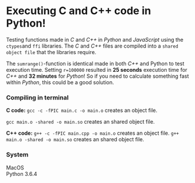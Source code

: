 # Executing C and C++ code in Python!
Testing functions made in _C_ and _C++_ in _Python_ and _JavaScript_ using the ``ctypes``and ``ffi`` libraries.
The _C_ and _C++_ files are compiled into a ``shared object file`` that the libraries require.

The ``sumrange()``-function is identical made in both _C++_ and Python to test execution time. Setting ``r=100000`` resulted in **25 seconds** execution time for _C++_ and **32 minutes** for _Python_! So if you need to calculate something fast within _Python_, this could be a good solution.

### Compiling in terminal
__C code:__
```gcc -c -fPIC main.c -o main.o``` creates an object file.  

```gcc main.o -shared -o main.so``` creates an shared object file.

__C++ code:__
```g++ -c -fPIC main.cpp -o main.o``` creates an object file.
```g++ main.o -shared -o main.so``` creates an shared object file.

### System
MacOS  
Python 3.6.4